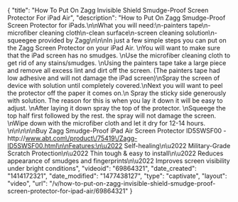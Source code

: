 {
    "title": "How To Put On Zagg Invisible Shield Smudge-Proof Screen Protector For iPad Air",
    "description": "How to Put On Zagg Smudge-Proof Screen Protector for iPads.\n\nWhat you will need:\n-painters tape\n-microfiber cleaning cloth\n-clean surface\n-screen cleaning solution\n-squeegee provided by Zagg\n\n\nIn just a few simple steps you can put on the Zagg Screen Protector on your iPad Air. \nYou will want to make sure that the iPad screen has no smudges. \nUse the microfiber cleaning cloth to get rid of any stains\/smudges. \nUsing the painters tape take a large piece and remove all excess lint and dirt off the screen. (The painters tape had low adhesive and will not damage the iPad screen)\nSpray the screen of device with solution until completely covered.\nNext you will want to peel the protector off the paper it comes on.\n Spray the sticky side generously with solution. The reason for this is when you lay it down it will be easy to adjust. \nAfter laying it down spray the top of the protector. \nSqueege the top half first followed by the rest.  the spray will not damage the screen. \nWipe down with the microfiber cloth and let it dry for 12-14 hours. \n\n\n\n\nBuy Zagg Smudge-Proof iPad Air Screen Protector ID5SWSF00 - http:\/\/www.abt.com\/product\/75419\/Zagg-ID5SWSF00.html\n\nFeatures:\n\u2022 Self-healing\n\u2022 Military-Grade Scratch Protection\n\u2022 Thin tough & easy to install\n\u2022 Reduces appearance of smudges and fingerprints\n\u2022 Improves screen visibility under bright conditions",
    "videoid": "69864321",
    "date_created": "1414172321",
    "date_modified": "1477438127",
    "type": "captivate",
    "layout": "video",
    "url": "\/v\/how-to-put-on-zagg-invisible-shield-smudge-proof-screen-protector-for-ipad-air\/69864321"
}